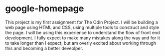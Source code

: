 # google-homepage

This project is my first assignment for The Odin Project.  I will be building a web page using HTML and CSS, using multiple tools to construct and style the page.  I will be using this experience to understand the flow of front end development.  I fully expect to make many mistakes along the way and for it to take longer than I expect, but am overly excited about working through this and becoming a better deveolper.